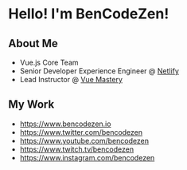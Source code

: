 # Hello! I'm BenCodeZen!

## About Me

- Vue.js Core Team
- Senior Developer Experience Engineer @ [Netlify](https://www.netlify.com)
- Lead Instructor @ [Vue Mastery](https://www.vuemastery.com)

## My Work

- https://www.bencodezen.io
- https://www.twitter.com/bencodezen
- https://www.youtube.com/bencodezen
- https://www.twitch.tv/bencodezen
- https://www.instagram.com/bencodezen
